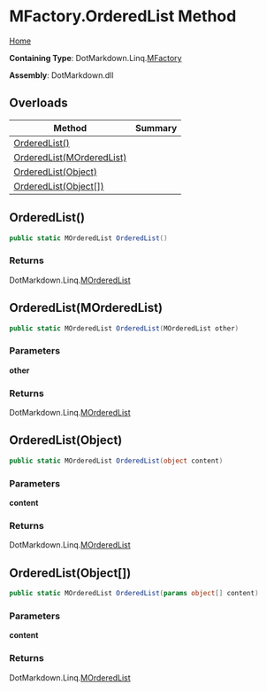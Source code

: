 # MFactory\.OrderedList Method

[Home](../../../../README.md)

**Containing Type**: DotMarkdown\.Linq\.[MFactory](../README.md)

**Assembly**: DotMarkdown\.dll

## Overloads

| Method | Summary |
| ------ | ------- |
| [OrderedList()](#DotMarkdown_Linq_MFactory_OrderedList) | |
| [OrderedList(MOrderedList)](#DotMarkdown_Linq_MFactory_OrderedList_DotMarkdown_Linq_MOrderedList_) | |
| [OrderedList(Object)](#DotMarkdown_Linq_MFactory_OrderedList_System_Object_) | |
| [OrderedList(Object\[\])](#DotMarkdown_Linq_MFactory_OrderedList_System_Object___) | |

## OrderedList\(\) <a name="DotMarkdown_Linq_MFactory_OrderedList"></a>

```csharp
public static MOrderedList OrderedList()
```

### Returns

DotMarkdown\.Linq\.[MOrderedList](../../MOrderedList/README.md)

## OrderedList\(MOrderedList\) <a name="DotMarkdown_Linq_MFactory_OrderedList_DotMarkdown_Linq_MOrderedList_"></a>

```csharp
public static MOrderedList OrderedList(MOrderedList other)
```

### Parameters

**other**

### Returns

DotMarkdown\.Linq\.[MOrderedList](../../MOrderedList/README.md)

## OrderedList\(Object\) <a name="DotMarkdown_Linq_MFactory_OrderedList_System_Object_"></a>

```csharp
public static MOrderedList OrderedList(object content)
```

### Parameters

**content**

### Returns

DotMarkdown\.Linq\.[MOrderedList](../../MOrderedList/README.md)

## OrderedList\(Object\[\]\) <a name="DotMarkdown_Linq_MFactory_OrderedList_System_Object___"></a>

```csharp
public static MOrderedList OrderedList(params object[] content)
```

### Parameters

**content**

### Returns

DotMarkdown\.Linq\.[MOrderedList](../../MOrderedList/README.md)

